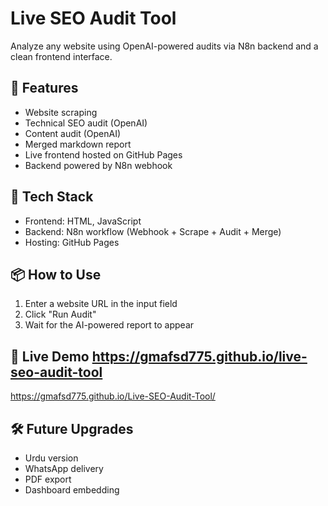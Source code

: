 # Live SEO Audit Tool

Analyze any website using OpenAI-powered audits via N8n backend and a clean frontend interface.

## 🚀 Features

- Website scraping
- Technical SEO audit (OpenAI)
- Content audit (OpenAI)
- Merged markdown report
- Live frontend hosted on GitHub Pages
- Backend powered by N8n webhook

## 🧠 Tech Stack

- Frontend: HTML, JavaScript
- Backend: N8n workflow (Webhook + Scrape + Audit + Merge)
- Hosting: GitHub Pages

## 📦 How to Use

1. Enter a website URL in the input field
2. Click "Run Audit"
3. Wait for the AI-powered report to appear

## 🔗 Live Demo https://gmafsd775.github.io/live-seo-audit-tool
https://gmafsd775.github.io/Live-SEO-Audit-Tool/

## 🛠️ Future Upgrades

- Urdu version
- WhatsApp delivery
- PDF export
- Dashboard embedding


